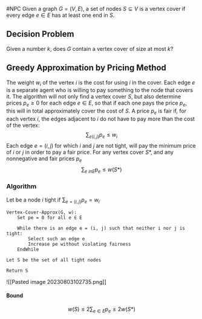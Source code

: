 #NPC
Given a graph $G = (V, E)$, a set of nodes $S ⊆ V$ is a vertex cover if every edge $e ∈ E$ has at least one end in $S$.
## Decision Problem
Given a number $k$, does $G$ contain a vertex cover of size at most $k$?
## Greedy Approximation by Pricing Method
The weight $w_i$ of the vertex $i$ is the cost for using $i$ in the cover. Each edge $e$ is a separate agent who is willing to pay something to the node that covers it. 
The algorithm will not only find a vertex cover $S$, but also determine prices $p_e ≥ 0$ for each edge $e ∈ E$, so that if each one pays the price $p_e$, this will in total approximately cover the cost of $S$.
A price $p_e$ is fair if, for each vertex $i$, the edges adjacent to $i$ do not have to pay more than the cost of the vertex: $$\sum_{e(i,j)}{p_e \leq w_i}$$
Each edge $e=(i,j)$ for which $i$ and $j$ are not tight, will pay the minimum price of $i$ or $j$ in order to pay a fair price.
For any vertex cover $S*$, and any nonnegative and fair prices $p_e$ $$\sum_{e \ in E}{p_e \leq w(S*)}$$

### Algorithm
Let be a node $i$ tight if $\sum_{e=(i,j)}{p_e=w_i}$
```
Vertex-Cover-Approx(G, w):
	Set pe = 0 for all e ∈ E

	While there is an edge e = (i, j) such that neither i nor j is tight:
		Select such an edge e
		Increase pe without violating fairness 
	EndWhile

Let S be the set of all tight nodes 

Return S
```
![[Pasted image 20230803102735.png]]
#### Bound
$$w(S) \leq 2\sum_{e \in E}{p_e} \leq 2w(S*)$$